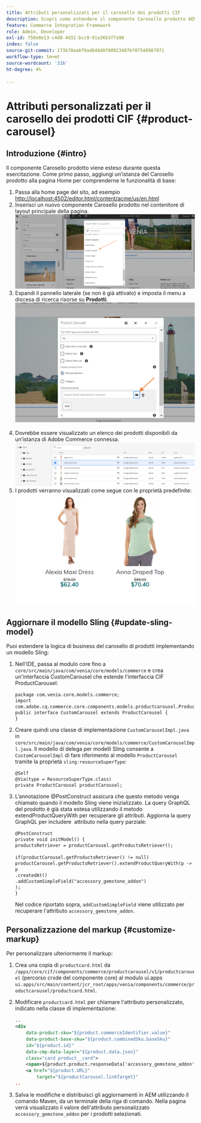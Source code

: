 ```yaml
---
title: Attributi personalizzati per il carosello dei prodotti CIF
description: Scopri come estendere il componente Carosello prodotto AEM CIF aggiornando il modello Sling e personalizzando il markup.
feature: Commerce Integration Framework
role: Admin, Developer
exl-id: 758e0e13-c4d8-4d32-bcc9-91a36b3ffa98
index: false
source-git-commit: 173b70aa6f9ad848d0f80923407bf07540987071
workflow-type: tm+mt
source-wordcount: '316'
ht-degree: 4%

---
```


# Attributi personalizzati per il carosello dei prodotti CIF {#product-carousel}

## Introduzione {#intro}

Il componente Carosello prodotto viene esteso durante questa esercitazione. Come primo passo, aggiungi un’istanza del Carosello prodotto alla pagina Home per comprenderne le funzionalità di base:

1. Passa alla home page del sito, ad esempio [http://localhost:4502/editor.html/content/acme/us/en.html](http://localhost:4502/editor.html/content/acme/us/en.html)
1. Inserisci un nuovo componente Carosello prodotto nel contenitore di layout principale della pagina.
   ![Componente Carosello prodotti](/help/commerce-cloud/assets/product-carousel-component.png)
1. Espandi il pannello laterale (se non è già attivato) e imposta il menu a discesa di ricerca risorse su **Prodotti**.
     ![Prodotti carosello](/help/commerce-cloud/assets/carousel-products.png)    
1. Dovrebbe essere visualizzato un elenco dei prodotti disponibili da un’istanza di Adobe Commerce connessa.
   ![Istanza connessa](/help/commerce-cloud/assets/connected-instance.png)
1. I prodotti verranno visualizzati come segue con le proprietà predefinite:
   ![Prodotto visualizzato con proprietà](/help/commerce-cloud/assets/discount.png)

## Aggiornare il modello Sling {#update-sling-model}

Puoi estendere la logica di business del carosello di prodotti implementando un modello Sling:

1. Nell&#39;IDE, passa al modulo core fino a `core/src/main/java/com/venia/core/models/commerce` e crea un&#39;interfaccia CustomCarousel che estende l&#39;interfaccia CIF ProductCarousel:

   ```
   package com.venia.core.models.commerce;
   import com.adobe.cq.commerce.core.components.models.productcarousel.ProductCarousel;
   public interface CustomCarousel extends ProductCarousel {
   }
   ```
1. Creare quindi una classe di implementazione `CustomCarouselImpl.java` in `core/src/main/java/com/venia/core/models/commerce/CustomCarouselImpl.java`.
Il modello di delega per modelli Sling consente a `CustomCarouselImpl` di fare riferimento al modello `ProductCarousel` tramite la proprietà `sling:resourceSuperType`:

   ```
   @Self
   @Via(type = ResourceSuperType.class)
   private ProductCarousel productCarousel;
   ```

1. L’annotazione @PostConstruct assicura che questo metodo venga chiamato quando il modello Sling viene inizializzato. La query GraphQL del prodotto è già stata estesa utilizzando il metodo extendProductQueryWith per recuperare gli attributi. Aggiorna la query GraphQL per includere  attributo nella query parziale:

   ```
   @PostConstruct
   private void initModel() {
   productsRetriever = productCarousel.getProductsRetriever();
   
   if(productCarousel.getProductsRetriever() != null)
   productCarousel.getProductsRetriever().extendProductQueryWith(p -> p
   .createdAt()
   .addCustomSimpleField("accessory_gemstone_addon")
   );
   }
   ```

   Nel codice riportato sopra, `addCustomSimpleField` viene utilizzato per recuperare l&#39;attributo `accessory_gemstone_addon`.

## Personalizzazione del markup {#customize-markup}

Per personalizzare ulteriormente il markup:

1. Crea una copia di `productcard.html` da `/apps/core/cif/components/commerce/productcarousel/v1/productcarousel` (percorso crxde del componente core) al modulo ui.apps `ui.apps/src/main/content/jcr_root/apps/venia/components/commerce/productcarousel/productcard.html`.

1. Modificare `productcard.html` per chiamare l&#39;attributo personalizzato, indicato nella classe di implementazione:

   ```xml
   ..
   <div
       data-product-sku="${product.commerceIdentifier.value}"
       data-product-base-sku="${product.combinedSku.baseSku}"
       id="${product.id}"
       data-cmp-data-layer="${product.data.json}"
       class="card product__card">
       <span>${product.product.responseData['accessory_gemstone_addon']}</span>
       <a href="${product.URL}"
           target="${productCarousel.linkTarget}"
   ..
   ```

1. Salva le modifiche e distribuisci gli aggiornamenti in AEM utilizzando il comando Maven, da un terminale della riga di comando. Nella pagina verrà visualizzato il valore dell&#39;attributo personalizzato `accessory_gemstone_addon` per i prodotti selezionati.
